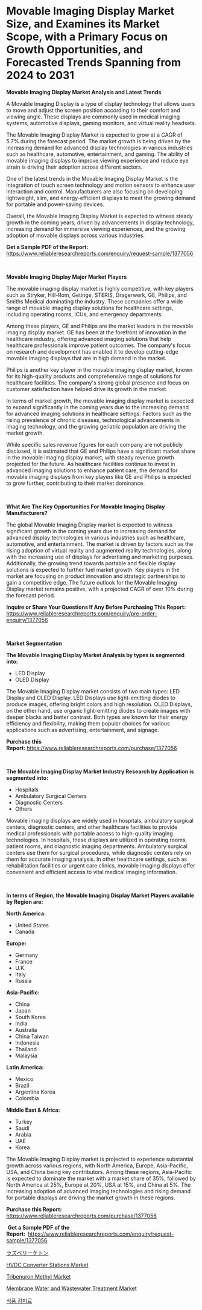 <p><h1>Movable Imaging Display Market Size, and Examines its Market Scope, with a Primary Focus on Growth Opportunities, and Forecasted Trends Spanning from 2024 to 2031</h1></p><p><strong>Movable Imaging Display Market Analysis and Latest Trends</strong></p>
<p><p>A Movable Imaging Display is a type of display technology that allows users to move and adjust the screen position according to their comfort and viewing angle. These displays are commonly used in medical imaging systems, automotive displays, gaming monitors, and virtual reality headsets.</p><p>The Movable Imaging Display Market is expected to grow at a CAGR of 5.7% during the forecast period. The market growth is being driven by the increasing demand for advanced display technologies in various industries such as healthcare, automotive, entertainment, and gaming. The ability of movable imaging displays to improve viewing experience and reduce eye strain is driving their adoption across different sectors.</p><p>One of the latest trends in the Movable Imaging Display Market is the integration of touch screen technology and motion sensors to enhance user interaction and control. Manufacturers are also focusing on developing lightweight, slim, and energy-efficient displays to meet the growing demand for portable and power-saving devices.</p><p>Overall, the Movable Imaging Display Market is expected to witness steady growth in the coming years, driven by advancements in display technology, increasing demand for immersive viewing experiences, and the growing adoption of movable displays across various industries.</p></p>
<p><strong>Get a Sample PDF of the Report:&nbsp;</strong> <a href="https://www.reliableresearchreports.com/enquiry/request-sample/1377056">https://www.reliableresearchreports.com/enquiry/request-sample/1377056</a></p>
<p>&nbsp;</p>
<p><strong>Movable Imaging Display Major Market Players</strong></p>
<p><p>The movable imaging display market is highly competitive, with key players such as Stryker, Hill-Rom, Getinge, STERIS, Dragerwerk, GE, Philips, and Smiths Medical dominating the industry. These companies offer a wide range of movable imaging display solutions for healthcare settings, including operating rooms, ICUs, and emergency departments.</p><p>Among these players, GE and Philips are the market leaders in the movable imaging display market. GE has been at the forefront of innovation in the healthcare industry, offering advanced imaging solutions that help healthcare professionals improve patient outcomes. The company's focus on research and development has enabled it to develop cutting-edge movable imaging displays that are in high demand in the market.</p><p>Philips is another key player in the movable imaging display market, known for its high-quality products and comprehensive range of solutions for healthcare facilities. The company's strong global presence and focus on customer satisfaction have helped drive its growth in the market.</p><p>In terms of market growth, the movable imaging display market is expected to expand significantly in the coming years due to the increasing demand for advanced imaging solutions in healthcare settings. Factors such as the rising prevalence of chronic diseases, technological advancements in imaging technology, and the growing geriatric population are driving the market growth.</p><p>While specific sales revenue figures for each company are not publicly disclosed, it is estimated that GE and Philips have a significant market share in the movable imaging display market, with steady revenue growth projected for the future. As healthcare facilities continue to invest in advanced imaging solutions to enhance patient care, the demand for movable imaging displays from key players like GE and Philips is expected to grow further, contributing to their market dominance.</p></p>
<p>&nbsp;</p>
<p><strong>What Are The Key Opportunities For Movable Imaging Display Manufacturers?</strong></p>
<p><p>The global Movable Imaging Display market is expected to witness significant growth in the coming years due to increasing demand for advanced display technologies in various industries such as healthcare, automotive, and entertainment. The market is driven by factors such as the rising adoption of virtual reality and augmented reality technologies, along with the increasing use of displays for advertising and marketing purposes. Additionally, the growing trend towards portable and flexible display solutions is expected to further fuel market growth. Key players in the market are focusing on product innovation and strategic partnerships to gain a competitive edge. The future outlook for the Movable Imaging Display market remains positive, with a projected CAGR of over 10% during the forecast period.</p></p>
<p><strong>Inquire or Share Your Questions If Any Before Purchasing This Report:</strong> <a href="https://www.reliableresearchreports.com/enquiry/pre-order-enquiry/1377056">https://www.reliableresearchreports.com/enquiry/pre-order-enquiry/1377056</a></p>
<p>&nbsp;</p>
<p><strong>Market Segmentation</strong></p>
<p><strong>The Movable Imaging Display Market Analysis by types is segmented into:</strong></p>
<p><ul><li>LED Display</li><li>OLED Display</li></ul></p>
<p><p>The Movable Imaging Display market consists of two main types: LED Display and OLED Display. LED Displays use light-emitting diodes to produce images, offering bright colors and high resolution. OLED Displays, on the other hand, use organic light-emitting diodes to create images with deeper blacks and better contrast. Both types are known for their energy efficiency and flexibility, making them popular choices for various applications such as advertising, entertainment, and signage.</p></p>
<p><strong>Purchase this Report:&nbsp;</strong><a href="https://www.reliableresearchreports.com/purchase/1377056">https://www.reliableresearchreports.com/purchase/1377056</a></p>
<p>&nbsp;</p>
<p><strong>The Movable Imaging Display Market Industry Research by Application is segmented into:</strong></p>
<p><ul><li>Hospitals</li><li>Ambulatory Surgical Centers</li><li>Diagnostic Centers</li><li>Others</li></ul></p>
<p><p>Movable imaging displays are widely used in hospitals, ambulatory surgical centers, diagnostic centers, and other healthcare facilities to provide medical professionals with portable access to high-quality imaging technologies. In hospitals, these displays are utilized in operating rooms, patient rooms, and diagnostic imaging departments. Ambulatory surgical centers use them for surgical procedures, while diagnostic centers rely on them for accurate imaging analysis. In other healthcare settings, such as rehabilitation facilities or urgent care clinics, movable imaging displays offer convenient and efficient access to vital medical imaging information.</p></p>
<p>&nbsp;</p>
<p><strong>In terms of Region, the Movable Imaging Display Market Players available by Region are:</strong></p>
<p>
    <p> <strong> North America: </strong>
        <ul>
            <li>United States</li>
            <li>Canada</li>
        </ul>
        </p> 
    <p> <strong> Europe: </strong>
        <ul>
            <li>Germany</li>
            <li>France</li>
            <li>U.K.</li>
            <li>Italy</li>
            <li>Russia</li>
        </ul>
        </p> 
    <p> <strong> Asia-Pacific: </strong>
        <ul>
            <li>China</li>
            <li>Japan</li>
            <li>South Korea</li>
            <li>India</li>
            <li>Australia</li>
            <li>China Taiwan</li>
            <li>Indonesia</li>
            <li>Thailand</li>
            <li>Malaysia</li>
        </ul>
        </p> 
    <p> <strong> Latin America: </strong>
        <ul>
            <li>Mexico</li>
            <li>Brazil</li>
            <li>Argentina Korea</li>
            <li>Colombia</li>
        </ul>
        </p> 
    <p> <strong> Middle East & Africa: </strong>
        <ul>
            <li>Turkey</li>
            <li>Saudi</li>
            <li>Arabia</li>
            <li>UAE</li>
            <li>Korea</li>
        </ul>
    </p>
    </p>
<p><p>The Movable Imaging Display market is projected to experience substantial growth across various regions, with North America, Europe, Asia-Pacific, USA, and China being key contributors. Among these regions, Asia-Pacific is expected to dominate the market with a market share of 35%, followed by North America at 25%, Europe at 20%, USA at 15%, and China at 5%. The increasing adoption of advanced imaging technologies and rising demand for portable displays are driving the market growth in these regions.</p></p>
<p><strong>Purchase this Report: </strong><a href="https://www.reliableresearchreports.com/purchase/1377056">https://www.reliableresearchreports.com/purchase/1377056</a></p>
<p>&nbsp;<strong>Get a Sample PDF of the Report:&nbsp;&nbsp;</strong><a href="https://www.reliableresearchreports.com/enquiry/request-sample/1377056">https://www.reliableresearchreports.com/enquiry/request-sample/1377056</a></p>
<p><strong></strong></p>
<p><p><a href="https://medium.com/@kelvinschiller898/%E3%83%A9%E3%82%BA%E3%83%99%E3%83%AA%E3%83%BC%E3%82%B1%E3%83%88%E3%83%B3%E5%B8%82%E5%A0%B4-%E3%82%BF%E3%82%A4%E3%83%97-%E5%BF%9C%E7%94%A8-%E5%9C%B0%E7%90%86%E3%81%AB%E3%82%88%E3%82%8B%E5%8C%85%E6%8B%AC%E7%9A%84%E3%81%AA%E8%A9%95%E4%BE%A1-5b238e788162">ラズベリーケトン</a></p><p><a href="https://extreme-scabiosa-c81.notion.site/HVDC-Converter-Stations-Market-Size-Global-Industry-Overview-Market-Segmentation-and-Forecast-202-103fcb51e8754a7d9ee36c21ca7871a0">HVDC Converter Stations Market</a></p><p><a href="https://view.publitas.com/reportprime-1/global-tribenuron-methyl-market-by-types-applications-and-major-players-with-regional-growth-rate-analysis-and-development-situation-from-2024-to-2031/">Tribenuron Methyl Market</a></p><p><a href="https://github.com/moyahfrancoestellec51j635wcx/Market-Research-Report-List-1/blob/main/membrane-water-and-wastewater-treatment-market.md">Membrane Water and Wastewater Treatment Market</a></p><p><a href="https://medium.com/@oxehjhnqfqdjy2/%EC%8B%9D%ED%92%88-%EA%B0%90%EB%AF%B8%EB%A3%8C-%EC%8B%9C%EC%9E%A5-%EC%8B%9C%EC%9E%A5-cagr-%EC%8B%9C%EC%9E%A5-%EB%8F%99%ED%96%A5-%EB%B0%8F-%EC%84%B1%EC%9E%A5-%EC%A0%84%EB%9E%B5%EC%97%90-%EB%8C%80%ED%95%9C-%ED%86%B5%EC%B0%B0%EB%A0%A5-ea6951fbaa7c">식품 감미료</a></p></p>